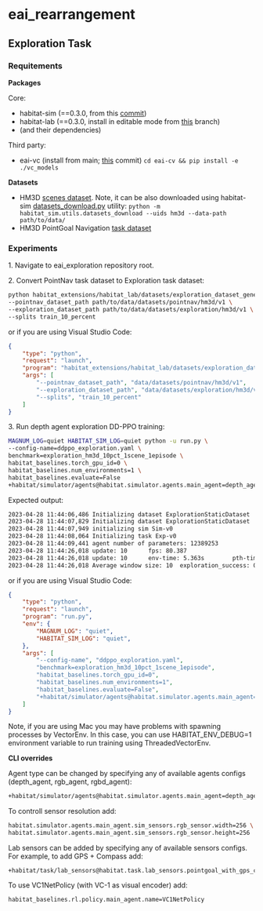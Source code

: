 # eai_rearrangement

## Exploration Task

### Requitements

**Packages**

Core:
- habitat-sim (==0.3.0, from this [commit](https://github.com/facebookresearch/habitat-sim/commit/dfb388e29e5e1f25da4b576305e85bdc0be140b8))
- habitat-lab (==0.3.0, install in editable mode from [this](https://github.com/rpartsey/habitat-lab/tree/eai_exploration) branch)
- (and their dependencies)

Third party:
- eai-vc (install from main; [this](https://github.com/facebookresearch/eai-vc/commit/76fe35e87b1937168f1ec4b236e863451883eaf3) commit) `cd eai-cv && pip install -e ./vc_models`

**Datasets**
- HM3D [scenes dataset](https://aihabitat.org/datasets/hm3d/). Note, it can be also downloaded using habitat-sim [datasets_download.py](https://github.com/facebookresearch/habitat-sim/blob/main/src_python/habitat_sim/utils/datasets_download.py) utility: `python -m habitat_sim.utils.datasets_download --uids hm3d --data-path path/to/data/`
- HM3D PointGoal Navigation	[task dataset](https://github.com/facebookresearch/habitat-lab/blob/main/DATASETS.md)


### Experiments
1\. Navigate to eai_exploration repository root.

2\. Convert PointNav task dataset to Exploration task dataset:
```bash
python habitat_extensions/habitat_lab/datasets/exploration_dataset_generation.py \
--pointnav_dataset_path path/to/data/datasets/pointnav/hm3d/v1 \
--exploration_dataset_path path/to/data/datasets/exploration/hm3d/v1 \
--splits train_10_percent
```
or if you are using Visual Studio Code:
```json
{
    "type": "python",
    "request": "launch",
    "program": "habitat_extensions/habitat_lab/datasets/exploration_dataset_generation.py",
    "args": [
        "--pointnav_dataset_path", "data/datasets/pointnav/hm3d/v1",
        "--exploration_dataset_path", "data/datasets/exploration/hm3d/v1",
        "--splits", "train_10_percent"
    ]
}
```

3\. Run depth agent exploration DD-PPO training:
```bash
MAGNUM_LOG=quiet HABITAT_SIM_LOG=quiet python -u run.py \
--config-name=ddppo_exploration.yaml \
benchmark=exploration_hm3d_10pct_1scene_1episode \
habitat_baselines.torch_gpu_id=0 \
habitat_baselines.num_environments=1 \
habitat_baselines.evaluate=False
+habitat/simulator/agents@habitat.simulator.agents.main_agent=depth_agent
```

Expected output:
```bash
2023-04-28 11:44:06,486 Initializing dataset ExplorationStaticDataset
2023-04-28 11:44:07,829 Initializing dataset ExplorationStaticDataset
2023-04-28 11:44:07,949 initializing sim Sim-v0
2023-04-28 11:44:08,064 Initializing task Exp-v0
2023-04-28 11:44:09,441 agent number of parameters: 12389253
2023-04-28 11:44:26,018 update: 10      fps: 80.387
2023-04-28 11:44:26,018 update: 10      env-time: 5.363s        pth-time: 10.434s       frames: 1280
2023-04-28 11:44:26,018 Average window size: 10  exploration_success: 0.000  exploration_vlr: 1.339  reward: 6.465  scene_coverage: 0.082
```
or if you are using Visual Studio Code:
```json
{
    "type": "python",
    "request": "launch",
    "program": "run.py",
    "env": {
        "MAGNUM_LOG": "quiet",
        "HABITAT_SIM_LOG": "quiet",
    },
    "args": [
        "--config-name", "ddppo_exploration.yaml",
        "benchmark=exploration_hm3d_10pct_1scene_1episode",
        "habitat_baselines.torch_gpu_id=0",
        "habitat_baselines.num_environments=1",
        "habitat_baselines.evaluate=False",
        "+habitat/simulator/agents@habitat.simulator.agents.main_agent=depth_agent",
    ]
}
```
Note, if you are using Mac you may have problems with spawning processes by VectorEnv. In this case, you can use HABITAT_ENV_DEBUG=1 environment variable to run training using ThreadedVectorEnv.

**CLI overrides**

Agent type can be changed by specifying any of available agents configs (depth_agent, rgb_agent, rgbd_agent):
```bash
+habitat/simulator/agents@habitat.simulator.agents.main_agent=depth_agent
```

To controll sensor resolution add:
```bash
habitat.simulator.agents.main_agent.sim_sensors.rgb_sensor.width=256 \
habitat.simulator.agents.main_agent.sim_sensors.rgb_sensor.height=256
```

Lab sensors can be added by specifying any of available sensors configs. For example, to add GPS + Compass add:
```
+habitat/task/lab_sensors@habitat.task.lab_sensors.pointgoal_with_gps_compass_sensor=pointgoal_with_gps_compass_sensor
```

To use VC1NetPolicy (with VC-1 as visual encoder) add:
```bash
habitat_baselines.rl.policy.main_agent.name=VC1NetPolicy
```
